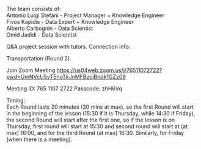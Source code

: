 The team consists of:\
Antonio Luigi Stefani - Project Manager + Knowledge Engineer\
Fivos Kapidis - Data Expert + Knowledge Engineer\
Alberto Carbognin - Data Scientist\
Omid Jadidi - Data Scientist

Q&A project session with tutors.
Connection info:

Transportation (Round 2).

Join Zoom Meeting
https://us04web.zoom.us/j/76511072722?pwd=UmNVcU5vTEhoTkJnMFBzcjBndk1GZz09

Meeting ID: 765 1107 2722
Passcode: zhH6Vq

Timing:\
Each Round lasts 20 minutes (30 mins at max), so the first Round will start in the beginning of the lesson (15:30 if it is Thursday, while 14:30 if Friday), the second Round will start after the first one, so if the lesson is on Thursday, first round will start at 15:30 and second round will start at (at max) 16:00, and for the third Round (at max) 16:30. Similarly, for Friday (when there is a meeting).